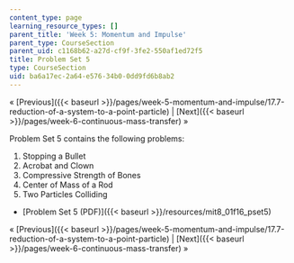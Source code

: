 ```yaml
---
content_type: page
learning_resource_types: []
parent_title: 'Week 5: Momentum and Impulse'
parent_type: CourseSection
parent_uid: c1168b62-a27d-cf9f-3fe2-550af1ed72f5
title: Problem Set 5
type: CourseSection
uid: ba6a17ec-2a64-e576-34b0-0dd9fd6b8ab2
---
```


« [Previous]({{< baseurl >}}/pages/week-5-momentum-and-impulse/17.7-reduction-of-a-system-to-a-point-particle) | [Next]({{< baseurl >}}/pages/week-6-continuous-mass-transfer) »

Problem Set 5 contains the following problems:

1.  Stopping a Bullet
2.  Acrobat and Clown
3.  Compressive Strength of Bones
4.  Center of Mass of a Rod
5.  Two Particles Colliding

*   [Problem Set 5 (PDF)]({{< baseurl >}}/resources/mit8_01f16_pset5)

« [Previous]({{< baseurl >}}/pages/week-5-momentum-and-impulse/17.7-reduction-of-a-system-to-a-point-particle) | [Next]({{< baseurl >}}/pages/week-6-continuous-mass-transfer) »
